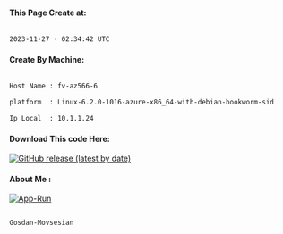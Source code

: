 
   
#### This Page Create at:

```bash

2023-11-27 - 02:34:42 UTC

```

#### Create By Machine:

```bash

Host Name : fv-az566-6

platform  : Linux-6.2.0-1016-azure-x86_64-with-debian-bookworm-sid

Ip Local  : 10.1.1.24

```
#### Download This code Here:

[![GitHub release (latest by date)](https://img.shields.io/github/v/release/Gosdan-Movsesian/Gosdan?style=for-the-badge&label=Download)](https://github.com/Gosdan-Movsesian/Gosdan/releases) 

</p> 

#### About Me :

[![App-Run](https://github.com/Gosdan-Movsesian/Gosdan/actions/workflows/App-Run.yml/badge.svg)](https://github.com/Gosdan-Movsesian/Gosdan/actions/workflows/App-Run.yml)

```bash

Gosdan-Movsesian

```

